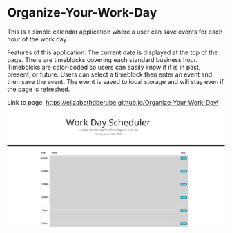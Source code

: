 # Organize-Your-Work-Day

This is a simple calendar application where a user can save events for each hour of the work day.

Features of this application:
The current date is displayed at the top of the page.
There are timeblocks covering each standard business hour. 
Timebolcks are color-coded so users can easily know if it is in past, present, or future.
Users can select a timeblock then enter an event and then save the event.
The event is saved to local storage and will stay even if the page is refreshed. 

Link to page: 
https://elizabethdberube.github.io/Organize-Your-Work-Day/

![image](/assets/Screenshot.png)
